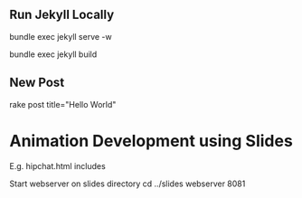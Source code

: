 Run Jekyll Locally
------------------

bundle exec jekyll serve -w

bundle exec jekyll build


New Post
--------

rake post title="Hello World"


Animation Development using Slides
==================================

E.g. hipchat.html includes 
<script src="http://localhost:8081/slides.js"></script>

Start webserver on slides directory
cd ../slides
webserver 8081